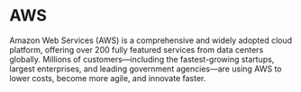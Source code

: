 # AWS

Amazon Web Services (AWS) is a comprehensive and widely adopted cloud platform, 
offering over 200 fully featured services from data centers globally.
Millions of customers—including the fastest-growing startups, largest enterprises, 
and leading government agencies—are using AWS to lower costs, become more agile, and innovate faster.
